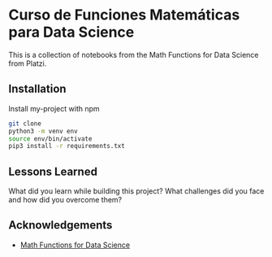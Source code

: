 
# Curso de Funciones Matemáticas para Data Science

This is a collection of notebooks from the Math Functions for Data Science from Platzi.




## Installation

Install my-project with npm

```sh
git clone
python3 -m venv env
source env/bin/activate
pip3 install -r requirements.txt
```
    
## Lessons Learned

What did you learn while building this project?
What challenges did you face and how did you overcome them?


## Acknowledgements

 - [Math Functions for Data Science ](https://platzi.com/cursos/funciones-matematicas/)